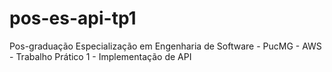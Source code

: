 # pos-es-api-tp1
Pos-graduação Especialização em Engenharia de Software - PucMG - AWS - Trabalho Prático 1 - Implementação de API
